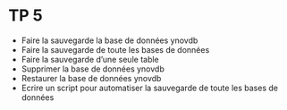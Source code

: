 # TP 5

- Faire la sauvegarde la base de données ynovdb
- Faire la sauvegarde de toute les bases de données
- Faire la sauvegarde d’une seule table
- Supprimer la base de données ynovdb
- Restaurer la base de données ynovdb
- Ecrire un script pour automatiser la sauvegarde de toute les bases de données
